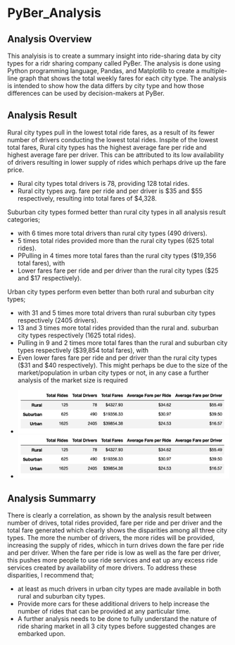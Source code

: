 # PyBer_Analysis

## Analysis Overview
This analyisis is to create a summary insight into ride-sharing data by city types for a ridr sharing company called PyBer. The analysis is done using Python programming language, Pandas, and Matplotlib to create a multiple-line graph that shows the total weekly fares for each city type. 
The analysis is intended to show how the data differs by city type and how those differences can be used by decision-makers at PyBer.

## Analysis Result
Rural city types pull in the lowest total ride fares, as a result of its fewer number of drivers conducting the lowest total rides. Inspite of the lowest total fares, Rural city types has the highest average fare per ride and highest average fare per driver. This can be attributed to its low availability of drivers resulting in lower supply of rides which perhaps drive up the fare price.
  * Rural city types total drivers is 78, providing 128 total rides. 
  * Rural city types avg. fare per ride and per driver is $35 and $55 respectively, resulting into total fares of $4,328.

Suburban city types formed better than rural city types in all analysis result categories;
  * with 6 times more total drivers than rural city types (490 drivers).
  * 5 times total rides provided more than the rural city types  (625 total rides).
  * PPulling in 4 times more total fares than the rural city types ($19,356 total fares), with
  * Lower fares fare per ride and per driver than the rural city types ($25 and $17 respectively).

Urban city types perform even better than both rural and suburban city types;
  * with 31 and 5 times more total drivers than rural suburban city types respectively (2405 drivers).
  * 13 and 3 times more total rides provided than the rural and. suburban city types respectively (1625 total rides).
  * Pulling in 9 and 2 times more total fares than the rural and suburban city types respectively ($39,854 total fares), with
  * Even lower fares fare per ride and per driver than the rural city types ($31 and $40 respectively).
This might perhaps be due to the size of the market/population in urban city types or not, in any case a further analysis of the market size is required

- ![PyBer_Data_Summary](https://github.com/Omodayo/PyBer_Analysis/blob/main/analysis/PyBer_data_Summary.png)
- ![PyBer_Fare_Summary](https://github.com/Omodayo/PyBer_Analysis/blob/main/analysis/PyBer_data_Summary.png)

## Analysis Summarry
There is clearly a correlation, as shown by the analysis result between number of drives, total rides provided, fare per ride and per driver and the total fare generated which clearly shows the disparities among all three city types.
The more the number of drivers, the more rides will be provided, increasing the supply of rides, whicch in turn drives down the fare per ride and per driver. When the fare per ride is low as well as the fare per driver, this pushes more people to use ride services and eat up any excess ride services created by availability of more drivers. 
To address these disparities, I recommend that;
  * at least as much drivers in urban city types are made available in both rural and suburban city types.
  * Provide more cars for these additional drivers to help increase the number of rides that can be provided at any particular time.
  * A further analysis needs to be done to fully understand the nature of ride sharing market in all 3 city types before suggested changes are embarked upon.
